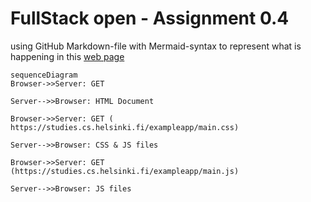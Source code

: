 # FullStack open - Assignment 0.4

using GitHub Markdown-file with Mermaid-syntax to represent what is happening in this [web page](https://studies.cs.helsinki.fi/exampleapp/notes)

```mermaid 
sequenceDiagram
Browser->>Server: GET 

Server-->>Browser: HTML Document 

Browser->>Server: GET (
https://studies.cs.helsinki.fi/exampleapp/main.css)

Server-->>Browser: CSS & JS files

Browser->>Server: GET (https://studies.cs.helsinki.fi/exampleapp/main.js)

Server-->>Browser: JS files

```